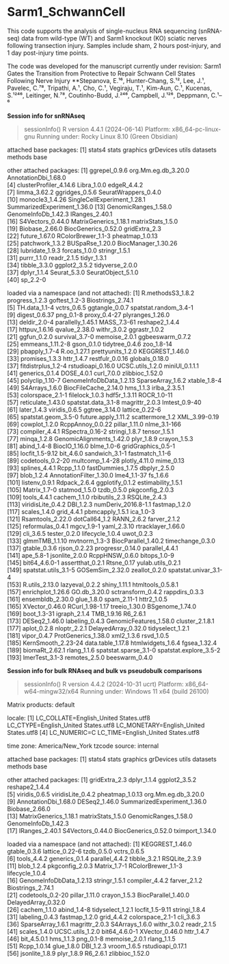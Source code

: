 # Sarm1_SchwannCell
This code supports the analysis of single-nucleus RNA sequencing (snRNA-seq) data from wild-type (WT) and Sarm1 knockout (KO) sciatic nerves following transection injury. Samples include sham, 2 hours post-injury, and 1 day post-injury time points.

The code was developed for the manuscript currently under revision:
Sarm1 Gates the Transition from Protective to Repair Schwann Cell States Following Nerve Injury
**Stepanova, E.¹⁶, Hunter-Chang, S.¹², Lee, J.¹, Pavelec, C.⁷⁸, Tripathi, A.¹, Cho, C.¹, Vegiraju, T.¹, Kim-Aun, C.¹, Kucenas, S.¹²⁴⁶, Leitinger, N.⁷⁸, Coutinho-Budd, J.²⁴⁶, Campbell, J.¹²⁶, Deppmann, C.¹–⁶

**Session info for snRNAseq**
> sessionInfo()
R version 4.4.1 (2024-06-14)
Platform: x86_64-pc-linux-gnu
Running under: Rocky Linux 8.10 (Green Obsidian)

attached base packages:
[1] stats4    stats     graphics  grDevices utils     datasets  methods   base     

other attached packages:
 [1] ggrepel_0.9.6               org.Mm.eg.db_3.20.0         AnnotationDbi_1.68.0       
 [4] clusterProfiler_4.14.6      Libra_1.0.0                 edgeR_4.4.2                
 [7] limma_3.62.2                ggridges_0.5.6              SeuratWrappers_0.4.0       
[10] monocle3_1.4.26             SingleCellExperiment_1.28.1 SummarizedExperiment_1.36.0
[13] GenomicRanges_1.58.0        GenomeInfoDb_1.42.3         IRanges_2.40.1             
[16] S4Vectors_0.44.0            MatrixGenerics_1.18.1       matrixStats_1.5.0          
[19] Biobase_2.66.0              BiocGenerics_0.52.0         gridExtra_2.3              
[22] future_1.67.0               RColorBrewer_1.1-3          pheatmap_1.0.13            
[25] patchwork_1.3.2             BUSpaRse_1.20.0             BiocManager_1.30.26        
[28] lubridate_1.9.3             forcats_1.0.0               stringr_1.5.1              
[31] purrr_1.1.0                 readr_2.1.5                 tidyr_1.3.1                
[34] tibble_3.3.0                ggplot2_3.5.2               tidyverse_2.0.0            
[37] dplyr_1.1.4                 Seurat_5.3.0                SeuratObject_5.1.0         
[40] sp_2.2-0                   

loaded via a namespace (and not attached):
  [1] R.methodsS3_1.8.2        progress_1.2.3           goftest_1.2-3            Biostrings_2.74.1       
  [5] TH.data_1.1-4            vctrs_0.6.5              ggtangle_0.0.7           spatstat.random_3.4-1   
  [9] digest_0.6.37            png_0.1-8                proxy_0.4-27             plyranges_1.26.0        
 [13] deldir_2.0-4             parallelly_1.45.1        MASS_7.3-61              reshape2_1.4.4          
 [17] httpuv_1.6.16            qvalue_2.38.0            withr_3.0.2              ggrastr_1.0.2           
 [21] ggfun_0.2.0              survival_3.7-0           memoise_2.0.1            ggbeeswarm_0.7.2        
 [25] emmeans_1.11.2-8         gson_0.1.0               tidytree_0.4.6           zoo_1.8-14              
 [29] pbapply_1.7-4            R.oo_1.27.1              prettyunits_1.2.0        KEGGREST_1.46.0         
 [33] promises_1.3.3           httr_1.4.7               restfulr_0.0.16          globals_0.18.0          
 [37] fitdistrplus_1.2-4       rstudioapi_0.16.0        UCSC.utils_1.2.0         miniUI_0.1.1.1          
 [41] generics_0.1.4           DOSE_4.0.1               curl_7.0.0               zlibbioc_1.52.0         
 [45] polyclip_1.10-7          GenomeInfoDbData_1.2.13  SparseArray_1.6.2        xtable_1.8-4            
 [49] S4Arrays_1.6.0           BiocFileCache_2.14.0     hms_1.1.3                irlba_2.3.5.1           
 [53] colorspace_2.1-1         filelock_1.0.3           hdf5r_1.3.11             ROCR_1.0-11             
 [57] reticulate_1.43.0        spatstat.data_3.1-8      magrittr_2.0.3           lmtest_0.9-40           
 [61] later_1.4.3              viridis_0.6.5            ggtree_3.14.0            lattice_0.22-6          
 [65] spatstat.geom_3.5-0      future.apply_1.11.2      scattermore_1.2          XML_3.99-0.19           
 [69] cowplot_1.2.0            RcppAnnoy_0.0.22         pillar_1.11.0            nlme_3.1-166            
 [73] compiler_4.4.1           RSpectra_0.16-2          stringi_1.8.7            tensor_1.5.1            
 [77] minqa_1.2.8              GenomicAlignments_1.42.0 plyr_1.8.9               crayon_1.5.3            
 [81] abind_1.4-8              BiocIO_1.16.0            blme_1.0-6               gridGraphics_0.5-1      
 [85] locfit_1.5-9.12          bit_4.6.0                sandwich_3.1-1           fastmatch_1.1-6         
 [89] codetools_0.2-20         multcomp_1.4-28          plotly_4.11.0            mime_0.13               
 [93] splines_4.4.1            Rcpp_1.1.0               fastDummies_1.7.5        dbplyr_2.5.0            
 [97] blob_1.2.4               AnnotationFilter_1.30.0  lme4_1.1-37              fs_1.6.6                
[101] listenv_0.9.1            Rdpack_2.6.4             ggplotify_0.1.2          estimability_1.5.1      
[105] Matrix_1.7-0             statmod_1.5.0            tzdb_0.5.0               pkgconfig_2.0.3         
[109] tools_4.4.1              cachem_1.1.0             rbibutils_2.3            RSQLite_2.4.3           
[113] viridisLite_0.4.2        DBI_1.2.3                numDeriv_2016.8-1.1      fastmap_1.2.0           
[117] scales_1.4.0             grid_4.4.1               pbmcapply_1.5.1          ica_1.0-3               
[121] Rsamtools_2.22.0         dotCall64_1.2            RANN_2.6.2               farver_2.1.2            
[125] reformulas_0.4.1         mgcv_1.9-1               yaml_2.3.10              rtracklayer_1.66.0      
[129] cli_3.6.5                tester_0.2.0             lifecycle_1.0.4          uwot_0.2.3              
[133] glmmTMB_1.1.10           mvtnorm_1.3-3            BiocParallel_1.40.2      timechange_0.3.0        
[137] gtable_0.3.6             rjson_0.2.23             progressr_0.14.0         parallel_4.4.1          
[141] ape_5.8-1                jsonlite_2.0.0           RcppHNSW_0.6.0           bitops_1.0-9            
[145] bit64_4.6.0-1            assertthat_0.2.1         Rtsne_0.17               yulab.utils_0.2.1       
[149] spatstat.utils_3.1-5     GOSemSim_2.32.0          zeallot_0.2.0            spatstat.univar_3.1-4   
[153] R.utils_2.13.0           lazyeval_0.2.2           shiny_1.11.1             htmltools_0.5.8.1       
[157] enrichplot_1.26.6        GO.db_3.20.0             sctransform_0.4.2        rappdirs_0.3.3          
[161] ensembldb_2.30.0         glue_1.8.0               spam_2.11-1              httr2_1.0.5             
[165] XVector_0.46.0           RCurl_1.98-1.17          treeio_1.30.0            BSgenome_1.74.0         
[169] boot_1.3-31              igraph_2.1.4             TMB_1.9.16               R6_2.6.1                
[173] DESeq2_1.46.0            labeling_0.4.3           GenomicFeatures_1.58.0   cluster_2.1.8.1         
[177] aplot_0.2.8              nloptr_2.2.1             DelayedArray_0.32.0      tidyselect_1.2.1        
[181] vipor_0.4.7              ProtGenerics_1.38.0      xml2_1.3.6               rsvd_1.0.5              
[185] KernSmooth_2.23-24       data.table_1.17.8        htmlwidgets_1.6.4        fgsea_1.32.4            
[189] biomaRt_2.62.1           rlang_1.1.6              spatstat.sparse_3.1-0    spatstat.explore_3.5-2  
[193] lmerTest_3.1-3           remotes_2.5.0            beeswarm_0.4.0


**Session info for bulk RNAseq and bulk vs pseudobulk comparisons**
> sessionInfo()
R version 4.4.2 (2024-10-31 ucrt)
Platform: x86_64-w64-mingw32/x64
Running under: Windows 11 x64 (build 26100)

Matrix products: default


locale:
[1] LC_COLLATE=English_United States.utf8  LC_CTYPE=English_United States.utf8    LC_MONETARY=English_United States.utf8
[4] LC_NUMERIC=C                           LC_TIME=English_United States.utf8    

time zone: America/New_York
tzcode source: internal

attached base packages:
[1] stats4    stats     graphics  grDevices utils     datasets  methods   base     

other attached packages:
 [1] gridExtra_2.3               dplyr_1.1.4                 ggplot2_3.5.2               reshape2_1.4.4             
 [5] viridis_0.6.5               viridisLite_0.4.2           pheatmap_1.0.13             org.Mm.eg.db_3.20.0        
 [9] AnnotationDbi_1.68.0        DESeq2_1.46.0               SummarizedExperiment_1.36.0 Biobase_2.66.0             
[13] MatrixGenerics_1.18.1       matrixStats_1.5.0           GenomicRanges_1.58.0        GenomeInfoDb_1.42.3        
[17] IRanges_2.40.1              S4Vectors_0.44.0            BiocGenerics_0.52.0         tximport_1.34.0            

loaded via a namespace (and not attached):
 [1] KEGGREST_1.46.0         gtable_0.3.6            lattice_0.22-6          tzdb_0.5.0              vctrs_0.6.5            
 [6] tools_4.4.2             generics_0.1.4          parallel_4.4.2          tibble_3.2.1            RSQLite_2.3.9          
[11] blob_1.2.4              pkgconfig_2.0.3         Matrix_1.7-1            RColorBrewer_1.1-3      lifecycle_1.0.4        
[16] GenomeInfoDbData_1.2.13 stringr_1.5.1           compiler_4.4.2          farver_2.1.2            Biostrings_2.74.1      
[21] codetools_0.2-20        pillar_1.11.0           crayon_1.5.3            BiocParallel_1.40.0     DelayedArray_0.32.0    
[26] cachem_1.1.0            abind_1.4-8             tidyselect_1.2.1        locfit_1.5-9.11         stringi_1.8.4          
[31] labeling_0.4.3          fastmap_1.2.0           grid_4.4.2              colorspace_2.1-1        cli_3.6.3              
[36] SparseArray_1.6.1       magrittr_2.0.3          S4Arrays_1.6.0          withr_3.0.2             readr_2.1.5            
[41] scales_1.4.0            UCSC.utils_1.2.0        bit64_4.6.0-1           XVector_0.46.0          httr_1.4.7             
[46] bit_4.5.0.1             hms_1.1.3               png_0.1-8               memoise_2.0.1           rlang_1.1.5            
[51] Rcpp_1.0.14             glue_1.8.0              DBI_1.2.3               vroom_1.6.5             rstudioapi_0.17.1      
[56] jsonlite_1.8.9          plyr_1.8.9              R6_2.6.1                zlibbioc_1.52.0 
